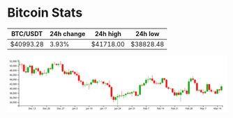 # Bitcoin Stats

BTC/USDT|24h change|24h high|24h low|
|---|---|---|---|
|$40993.28|3.93%|$41718.00|$38828.48|

<img src="./chart.svg">
